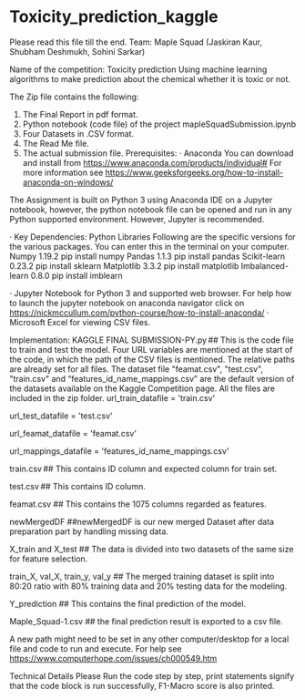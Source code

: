 # Toxicity_prediction_kaggle

Please read this file till the end. 
Team: Maple Squad (Jaskiran Kaur, Shubham Deshmukh, Sohini Sarkar)

Name of the competition: Toxicity prediction 
Using machine learning algorithms to make prediction about the chemical whether it is toxic or not.  

The Zip file contains the following:
1.	The Final Report in pdf format.
2.	Python notebook (code file) of the project mapleSquadSubmission.ipynb
3.	Four Datasets in .CSV format.
4.	The Read Me file.
5.	The actual submission file.
Prerequisites:
·	Anaconda 
You can download and install from 
https://www.anaconda.com/products/individual# 
For more information see 
https://www.geeksforgeeks.org/how-to-install-anaconda-on-windows/

The Assignment is built on Python 3 using Anaconda IDE on a Jupyter notebook, however, the python notebook file can be opened and run in any Python supported environment. However, Jupyter is recommended.

·	Key Dependencies: Python Libraries 
Following are the specific versions for the various packages. You can enter this in the terminal on your computer.
Numpy 1.19.2 
pip install numpy
Pandas 1.1.3 
 pip install pandas
Scikit-learn 0.23.2 
pip install sklearn
Matplotlib 3.3.2 
pip install matplotlib
Imbalanced-learn 0.8.0 
pip install imblearn

·	Jupyter Notebook for Python 3 and supported web browser. 
For help how to launch the jupyter notebook on anaconda navigator click on https://nickmccullum.com/python-course/how-to-install-anaconda/
·	Microsoft Excel for viewing CSV files.

Implementation: 
KAGGLE FINAL SUBMISSION-PY.py ## This is the code file to train and test the model. 
Four URL variables are mentioned at the start of the code, in which the path of the CSV files is mentioned. The relative paths are already set for all files. The dataset file "feamat.csv", "test.csv", "train.csv" and “features_id_name_mappings.csv” are the default version of the datasets available on the Kaggle Competition page. All the files are included in the zip folder.
url_train_datafile = 'train.csv'

url_test_datafile = 'test.csv'

url_feamat_datafile = 'feamat.csv'

url_mappings_datafile = 'features_id_name_mappings.csv'

train.csv ## This contains ID column and expected column for train set. 

test.csv ## This contains ID column.  

feamat.csv ## This contains the 1075 columns regarded as features. 

newMergedDF ##newMergedDF is our new merged Dataset after data preparation part by handling missing data.

X_train and X_test ## The data is divided into two datasets of the same size for feature selection.

train_X, val_X, train_y, val_y ## The merged training dataset is split into 80:20 ratio with 80% training data and 20% testing data for the modeling.

Y_prediction ## This contains the final prediction of the model.

Maple_Squad-1.csv ## the final prediction result is exported to a csv file.

A new path might need to be set in any other computer/desktop for a local file and code to run and execute. For help see https://www.computerhope.com/issues/ch000549.htm

Technical Details 
Please Run the code step by step, print statements signify that the code block is run successfully, F1-Macro score is also printed.

